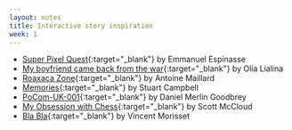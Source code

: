 ```yaml
---
layout: notes
title: Interactive story inspiration
week: 1
---
```


<!-- - [Form Art](http://www.c3.hu/collection/form/){:target="_blank"} -->
<!-- - [Zork](http://iplayif.com/?story=http%3A%2F%2Fwww.ifarchive.org%2Fif-archive%2Fgames%2Fzcode%2Fzdungeon.z5){:target="_blank"} -->
<!-- - [Slouching Towards Bedlam](http://iplayif.com/?story=http%3A%2F%2Fwww.ifarchive.org%2Fif-archive%2Fgames%2Fcompetition2003%2Fzcode%2Fslouch%2Fslouch.z5){:target="_blank"} -->
<!-- - [Deression Quest](http://www.depressionquest.com/dqfinal.html){:target="_blank"} -->
<!-- - [Candybox](https://candybox2.github.io/candybox/){:target="_blank"}
- [Blue Hyacinth](http://vispo.com/StirFryTexts/bluehyacinth3.html#){:target="_blank"}
- [Soliloquy](http://collection.eliterature.org/1/works/goldsmith__soliloquy/){:target="_blank"}
- [Mad takes](http://www.madtakes.com/){:target="_blank"}
 -->

- [Super Pixel Quest](http://superpixelquest.com/){:target="_blank"} by Emmanuel Espinasse
- [My boyfriend came back from the war](http://www.teleportacia.org/war/){:target="_blank"} by Olia Lialina
- [Roaxaca Zone](http://www.bdnext.net/roaxaca-zone/){:target="_blank"} by Antoine Maillard
- [Memories](http://memories.sutueatsflies.com/){:target="_blank"} by Stuart Campbell
- [PoCom-UK-001](http://e-merl.com/pocom.htm){:target="_blank"} by Daniel Merlin Goodbrey
- [My Obsession with Chess](http://scottmccloud.com/1-webcomics/chess/chess.html){:target="_blank"} by Scott McCloud
- [Bla Bla](http://blabla.nfb.ca/#/blabla){:target="_blank"} by Vincent Morisset 